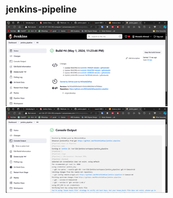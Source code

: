 # jenkins-pipeline
![new update](https://github.com/MOstafaZaRiaa/jenkins-pipeline/blob/develop/images/1.PNG?raw=true)
![new update](https://github.com/MOstafaZaRiaa/jenkins-pipeline/blob/develop/images/2.PNG?raw=true)
